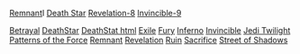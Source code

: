 [Remnant](https://media.404founders.com/SWhtmls/Remnant_Star_Wars_Legends_Force_Heretic_Book_I_Star_Wars_The_New_Jedi_Order_15-Notebook.html)I
[Death Star](https://media.404founders.com/SWhtmls/Death_Star_Star_Wars_Legends_Star_Wars_-_Legends-Notebook.html)
[Revelation-8](https://media.404founders.com/SWhtmls/Revelation_Star_Wars_Legends_Legacy_of_the_Force_Star_Wars_Legacy_of_the_Force_Book_8-Notebook.html)
[Invincible-9](https://media.404founders.com/SWhtmls/Invincible_Star_Wars_Legends_Legacy_of_the_Force_Star_Wars_Legacy_of_the_Force_Book_9-Notebook.html)

<a href="https://media.404founders.com/SWhtmls/Betrayal_Star_Wars_Legends_Legacy_of_the_Force_Star_Wars_Legacy_of_the_Force_Book_1-Notebook.html">Betrayal</a>
<a href="https://media.404founders.com/SWhtmls/DeatStar_1.html">DeathStar</a>
<a href="https://media.404founders.com/SWhtmls/Death_Star_Star_Wars_Legends_Star_Wars_-_Legends-Notebook.html">DeathStat html</a>
<a href="https://media.404founders.com/SWhtmls/Exile_Star_Wars_Legends_Legacy_of_the_Force_Star_Wars_Legacy_of_the_Force_Book_4-Notebook.html">Exile</a>
<a href="https://media.404founders.com/SWhtmls/Fury_Star_Wars_Legends_Legacy_of_the_Force_Star_Wars_Legacy_of_the_Force_Book_7-Notebook.html">Fury</a>
<a href="https://media.404founders.com/SWhtmls/Inferno_Star_Wars_Legends_Legacy_of_the_Force_Star_Wars_Legacy_of_the_Force_Book_6-Notebook.html">Inferno</a>
<a href="https://media.404founders.com/SWhtmls/Invincible_Star_Wars_Legends_Legacy_of_the_Force_Star_Wars_Legacy_of_the_Force_Book_9-Notebook.html">Invincible</a>
<a href="https://media.404founders.com/SWhtmls/Jedi_Twilight_Star_Wars_Legends_Coruscant_Nights,_Book_I_Star_Wars_Coruscant_Nights_1-Notebook.html">Jedi Twilight</a>
<a href="https://media.404founders.com/SWhtmls/Patterns_of_Force_Star_Wars_Legends_Coruscant_Nights,_Book_III_Star_Wars_Coruscant_Nights_3-Notebook.html">Patterns of the Force</a>
<a href="https://media.404founders.com/SWhtmls/Remnant_Star_Wars_Legends_Force_Heretic_Book_I_Star_Wars_The_New_Jedi_Order_15-Notebook.html">Remnant</a>
<a href="https://media.404founders.com/SWhtmls/Revelation_Star_Wars_Legends_Legacy_of_the_Force_Star_Wars_Legacy_of_the_Force_Book_8-Notebook.html">Revelation</a>
<a href="https://media.404founders.com/SWhtmls/Ruin_Star_Wars_Legends_Dark_Tide,_Book_II_Star_Wars_The_New_Jedi_Order_3-Notebook.html">Ruin</a>
<a href="https://media.404founders.com/SWhtmls/Sacrifice_Star_Wars_Legends_Legacy_of_the_Force_Star_Wars_Legacy_of_the_Force_Book_5-Notebook.html">Sacrifice</a>
<a href="https://media.404founders.com/SWhtmls/Street_of_Shadows_Star_Wars_Legends_Coruscant_Nights,_Book_II_Star_Wars_Coruscant_Nights_2-Notebook.html">Street of Shadows</a>


